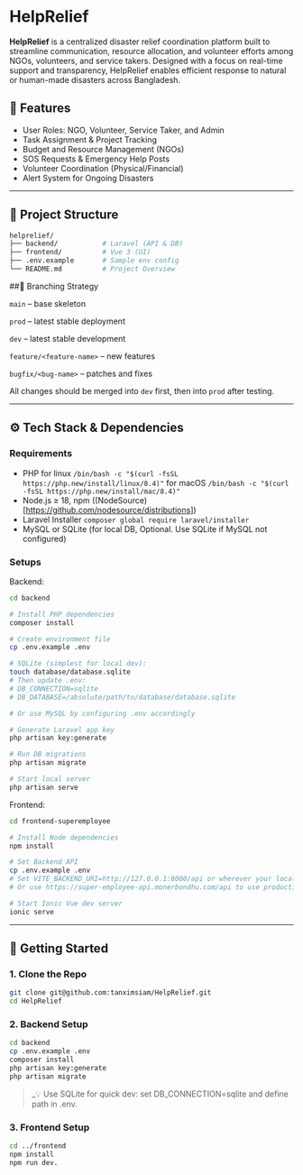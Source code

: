 # HelpRelief

**HelpRelief** is a centralized disaster relief coordination platform built to streamline communication, resource allocation, and volunteer efforts among NGOs, volunteers, and service takers. Designed with a focus on real-time support and transparency, HelpRelief enables efficient response to natural or human-made disasters across Bangladesh.


## 🌟 Features
- User Roles: NGO, Volunteer, Service Taker, and Admin
- Task Assignment & Project Tracking
- Budget and Resource Management (NGOs)
- SOS Requests & Emergency Help Posts
- Volunteer Coordination (Physical/Financial)
- Alert System for Ongoing Disasters

---

## 🧭 Project Structure

```bash
helprelief/
├── backend/           # Laravel (API & DB)
├── frontend/          # Vue 3 (UI)
├── .env.example       # Sample env config
└── README.md          # Project Overview
```

##🌱 Branching Strategy

`main` – base skeleton

`prod` – latest stable deployment

`dev` – latest stable development

`feature/<feature-name>` – new features

`bugfix/<bug-name>` – patches and fixes

All changes should be merged into `dev` first, then into `prod` after testing.

---

## ⚙️ Tech Stack & Dependencies

### Requirements
* PHP
  for linux `/bin/bash -c "$(curl -fsSL https://php.new/install/linux/8.4)"`
  for macOS `/bin/bash -c "$(curl -fsSL https://php.new/install/mac/8.4)"`
* Node.js ≥ 18, npm ((NodeSource)[https://github.com/nodesource/distributions])
* Laravel Installer `composer global require laravel/installer`
* MySQL or SQLite (for local DB, Optional. Use SQLite if MySQL not configured)

### Setups

Backend:
```bash
cd backend

# Install PHP dependencies
composer install

# Create environment file
cp .env.example .env

# SQLite (simplest for local dev):
touch database/database.sqlite
# Then update .env:
# DB_CONNECTION=sqlite
# DB_DATABASE=/absolute/path/to/database/database.sqlite

# Or use MySQL by configuring .env accordingly

# Generate Laravel app key
php artisan key:generate

# Run DB migrations
php artisan migrate

# Start local server
php artisan serve
```

Frontend:
```bash
cd frontend-superemployee

# Install Node dependencies
npm install

# Set Backend API
cp .env.example .env
# Set VITE_BACKEND_URI=http://127.0.0.1:8000/api or wherever your local backend is hosted
# Or use https://super-employee-api.monerbondhu.com/api to use production

# Start Ionic Vue dev server
ionic serve
```

---

## 🚀 Getting Started
### 1. Clone the Repo

```bash
git clone git@github.com:tanximsiam/HelpRelief.git
cd HelpRelief
```

### 2. Backend Setup

```bash
cd backend
cp .env.example .env
composer install
php artisan key:generate
php artisan migrate
```

> _💡 Use SQLite for quick dev: set DB_CONNECTION=sqlite and define path in .env.

### 3. Frontend Setup

```bash
cd ../frontend
npm install
npm run dev.
```

